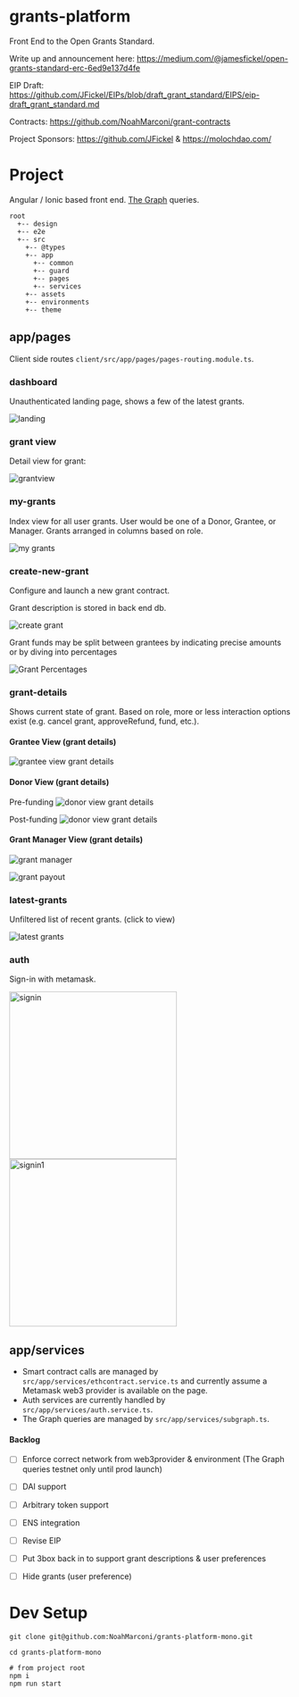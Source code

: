 # grants-platform

Front End to the Open Grants Standard.

Write up and announcement here: https://medium.com/@jamesfickel/open-grants-standard-erc-6ed9e137d4fe

EIP Draft: https://github.com/JFickel/EIPs/blob/draft_grant_standard/EIPS/eip-draft_grant_standard.md

Contracts: https://github.com/NoahMarconi/grant-contracts

Project Sponsors: https://github.com/JFickel & https://molochdao.com/

# Project

Angular / Ionic based front end. [The Graph](https://thegraph.com/) queries.

```
root
  +-- design
  +-- e2e
  +-- src
    +-- @types
    +-- app
      +-- common
      +-- guard
      +-- pages
      +-- services
    +-- assets
    +-- environments
    +-- theme
```

## app/pages

Client side routes `client/src/app/pages/pages-routing.module.ts`.

### dashboard

Unauthenticated landing page, shows a few of the latest grants.

![landing](docs/dashboard.png)

### grant view

Detail view for grant:

![grantview](docs/grantview.gif)

### my-grants

Index view for all user grants. User would be one of a Donor, Grantee, or Manager. Grants arranged in columns based on role.

![my grants](docs/mygrants.png)

### create-new-grant

Configure and launch a new grant contract.

Grant description is stored in back end db.

![create grant](docs/create.png)

Grant funds may be split between grantees by indicating precise amounts or by diving into percentages

![Grant Percentages](docs/newgrantpercentages.gif)

### grant-details

Shows current state of grant. Based on role, more or less interaction options exist (e.g. cancel grant, approveRefund, fund, etc.).

#### Grantee View (grant details)

![grantee view grant details](docs/grantee.png)

#### Donor View (grant details)

Pre-funding
![donor view grant details](docs/donor.png)

Post-funding
![donor view grant details](docs/donortargetcomplete.png)

#### Grant Manager View (grant details)

![grant manager](docs/manager.png)

![grant payout](docs/managerpaymentmodal.png)

### latest-grants

Unfiltered list of recent grants. (click to view)

![latest grants](docs/latest.png)

### auth

Sign-in with metamask.

<img src="docs/signin.png" alt="signin" width="300"/>
<img src="docs/signin1.png" alt="signin1" width="300"/>

## app/services

- Smart contract calls are managed by `src/app/services/ethcontract.service.ts` and currently assume a Metamask web3 provider is available on the page.
- Auth services are currently handled by `src/app/services/auth.service.ts`.
- The Graph queries are managed by `src/app/services/subgraph.ts`.


#### Backlog

- [ ] Enforce correct network from web3provider & environment (The Graph queries testnet only until prod launch)
- [ ] DAI support
- [ ] Arbitrary token support
- [ ] ENS integration
- [ ] Revise EIP
- [ ] Put 3box back in to support grant descriptions & user preferences
- [ ] Hide grants (user preference)


# Dev Setup

```{sh}
git clone git@github.com:NoahMarconi/grants-platform-mono.git

cd grants-platform-mono

# from project root
npm i
npm run start

```
